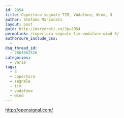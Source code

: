 ```yaml
---
id: 2954
title: Copertura segnale TIM, Vodafone, Wind, 3
author: Stefano Marzorati
layout: post
guid: http://marzorati.co/?p=2954
permalink: /copertura-segnale-tim-vodafone-wind-3/
authorsure_include_css:
  - 
dsq_thread_id:
  - 2861062526
categories:
  - Varie
tags:
  - 3
  - copertura
  - segnale
  - tim
  - vodafone
  - wind
---
```

<a href="http://opensignal.com/" target="_blank">http://opensignal.com/</a>